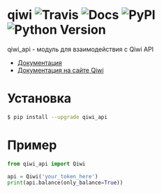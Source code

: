 qiwi ![Travis](https://img.shields.io/travis/Helow19274/qiwi_api.svg) ![Docs](https://img.shields.io/readthedocs/qiwi_api.svg) ![PyPI](https://img.shields.io/pypi/v/qiwi_api.svg) ![Python Version](https://img.shields.io/pypi/pyversions/qiwi_api.svg)
=====

qiwi_api - модуль для взаимодействия с Qiwi API

* [Документация](https://qiwi_api.readthedocs.io/ru/latest/)
* [Документация на сайте Qiwi](https://developer.qiwi.com/ru/qiwi-wallet-personal/)

Установка
========

```bash
$ pip install --upgrade qiwi_api
```

Пример
======

```python
from qiwi_api import Qiwi

api = Qiwi('your_token_here')
print(api.balance(only_balance=True))
```
